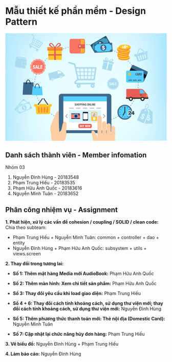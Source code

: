 #  Mẫu thiết kế phần mềm - Design Pattern
<p align="center">
  <img src="sourcecode/src/main/resources/assets/images/aims_cover_image.png" />
</p>

## Danh sách thành viên - Member infomation

Nhóm 03
1. Nguyễn Đình Hùng - 20183548
2. Phạm Trung Hiếu - 20183535
3. Phạm Hữu Anh Quốc - 20183616
4. Nguyễn Minh Tuân - 20183652

## Phân công nhiệm vụ - Assignment

**1. Phát hiện, xử lý các vấn đề cohesion / coupling / SOLID / clean code:**
Chia theo subteam: 
- Phạm Trung Hiếu + Nguyễn Minh Tuân: common + controller + dao + entity
- Nguyễn Đình Hùng + Phạm Hữu Anh Quốc: subsystem + utils + views.screen

**2. Thay đổi trong tương lai:**
- **Số 1: Thêm mặt hàng Media mới AudioBook:** Phạm Hữu Anh Quốc 

- **Số 2: Thêm màn hình: Xem chi tiết sản phẩm:** Phạm Hữu Anh Quốc

- **Số 3: Thay đổi yêu cầu khi load giao diện:** Phạm Trung Hiếu

- **Số 4 + 6: Thay đổi cách tính khoảng cách, sử dụng thư viện mới; thay đổi cách tính khoảng cách, sử dụng thư viện mới:** Nguyễn Đình Hùng

- **Số 5: Thêm phương thức thanh toán mới: Thẻ nội địa (Domestic Card):** Nguyễn Minh Tuân

- **Số 7: Cập nhật lại chức năng hủy đơn hàng:** Phạm Trung Hiếu

**3. Vẽ biểu đồ:** Nguyễn Đình Hùng + Phạm Trung Hiếu

**4. Làm báo cáo:** Nguyễn Đình Hùng
